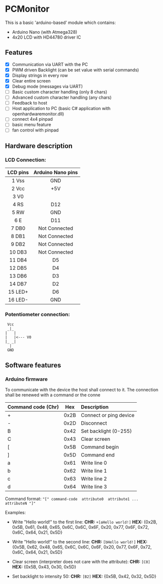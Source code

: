 # PCMonitor

This is a basic 'arduino-based' module which contains:
- Arduino Nano (with Atmega328)
- 4x20 LCD with HD44780 driver IC

## Features

- [x] Communication via UART with the PC
- [x] PWM driven Backlight (can be set value with serial commands)
- [x] Display strings in every row
- [x] Clear entire screen
- [x] Debug mode (messages via UART)
- [ ] Basic custom character handling (only 8 chars)
- [ ] Advanced custom character handling (any chars)
- [ ] Feedback to host
- [ ] Host application to PC (basic C# application with openhardwaremonitor.dll)
- [ ] connect 4x4 pinpad
- [ ] basic menu feature
- [ ] fan control with pinpad

## Hardware description

### LCD Connection:

| LCD pins | Arduino Nano pins | 
|:--------:|:----------------:|
|  1 Vss    | GND                   |
|  2 Vcc    | +5V                   | 
|  3 V0      |                         | 
|  4 RS      | D12                   |
|  5 RW     | GND                   | 
|  6 E       | D11                    |
|  7 DB0    | Not Connected     |
|  8 DB1    | Not Connected     |
|  9 DB2    | Not Connected     |
| 10 DB3    | Not Connected     |
| 11 DB4    | D5                     |
| 12 DB5    | D4                     |
| 13 DB6    | D3                     |
| 14 DB7    | D2                     |
| 15 LED+   | D6                     |
| 16 LED-   | GND                   |


### Potentiometer connection:

     Vcc
     _|_
    |   |
    |   |<--- V0
    |_ _|
      |
     GND
     
## Software features

### Arduino firmware

To communicate with the device the host shall connect to it.
The connection shall be renewed with a command or the conne



| Command code (Chr) | Hex     | Description                    |
| :-------------------------- |:-------:|:----------------------------- |
|  +                                | 0x2B  | Connect or ping device  |
|  -                                 | 0x2D  | Disconnect                     |
|  B                                | 0x42  | Set backlight (0-255)     |
|  C                                | 0x43  | Clear screen                  |
|  [                                 | 0x5B  | Command begin            |
|  ]                                 | 0x5D  | Command end               |
|  a                                | 0x61  | Write line 0                    |
|  b                                | 0x62  | Write line 1                    |
|  c                                 | 0x63  | Write line 2                    |
|  d                                | 0x64  | Write line 3                    |

Command format:
`"[" command-code  attribute0  attribute1 ... attributeN "]"`

Examples:

- Write "Hello world!" to the first line: 
**CHR:** `+[aHello world!]` 
**HEX:** {0x2B, 0x5B, 0x61, 0x48, 0x65, 0x6C, 0x6C, 0x6F, 0x20, 0x77, 0x6F, 0x72, 0x6C, 0x64, 0x21, 0x5D}

- Write "Hello world!" to the second line: 
**CHR:** `[bHello world!]`
**HEX:** {0x5B, 0x62, 0x48, 0x65, 0x6C, 0x6C, 0x6F, 0x20, 0x77, 0x6F, 0x72, 0x6C, 0x64, 0x21, 0x5D}

- Clear screen (interpreter does not care with the attribute): 
**CHR:** `[C0]`
**HEX:** {0x5B, 0x43, 0x30, 0x5D}

- Set backlight to intensity 50: 
**CHR:** `[B2]`
**HEX:** {0x5B, 0x42, 0x32, 0x5D}



